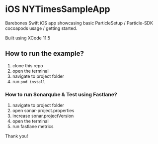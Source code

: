# iOS NYTimesSampleApp

Barebones Swift iOS app showcasing basic ParticleSetup / Particle-SDK cocoapods usage / getting started.

Built using XCode 11.5

## How to run the example?

1. clone this repo
2. open the terminal
2. navigate to project folder
3. run `pod install`

### How to run Sonarqube & Test using Fastlane?
1. navigate to project folder
2. open sonar-project.properties
3. increase sonar.projectVersion
4. open the terminal
5. run fastlane metrics

Thank you!
